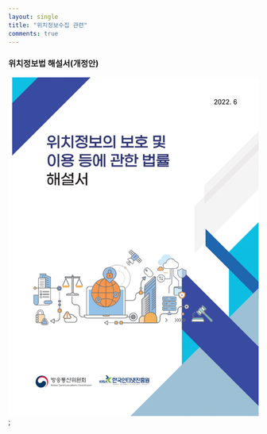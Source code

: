 ```yaml
---
layout: single
title: "위치정보수집 관련"
comments: true
---
```


### 위치정보법 해설서(개정안)
![](../assets/images/location_explanation/2222-001.png);



